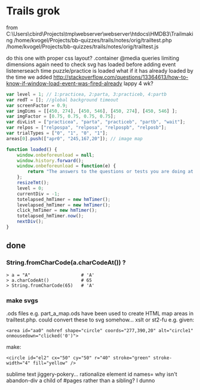 
# Trails grok

from C:\Users\cbird\Projects\tmp\webserver\webserver\htdocs\HMDB3\Trailmaking
/home/kvogel/Projects/bb-quizzes/trails/notes/orig/trailtest.php
/home/kvogel/Projects/bb-quizzes/trails/notes/orig/trailtest.js

do this one with proper css layout?
.container @media queries limiting dimensions again
need to check svg has loaded before adding event listenerseach time puzzle/practice is loaded
what if it has already loaded by the time we added 
http://stackoverflow.com/questions/13364613/how-to-know-if-window-load-event-was-fired-already
lappy 4 wk?


```js
var level = 1; // 1:practicea, 2:parta, 3:practiceb, 4:partb
var redT = []; //global background timeout
var screenFactor = 0.9;
var imgDims = [[450, 274], [450, 546], [450, 274], [450, 546] ];
var imgFactor = [0.75, 0.75, 0.75, 0.75];
var divList = ["practicea", "parta", "practiceb", "partb", "wait"];
var relpos = ["relpospa", "relposa", "relpospb", "relposb"];
var trialTypes = ["0", "1", "0", "1"];
areas[0].push(["apr0", "245,167,20"]); // image map

function loaded() {
    window.onbeforeunload = null;
    window.history.forward();
    window.onbeforeunload = function(e) {
        return "The answers to the questions or tests you are doing at the moment will be lost - is this what you want to do?";
    };
    resizeTmt();
    level = 0;
    currentDiv = -1;
    totelapsed_hmTimer = new hmTimer();
    levelapsed_hmTimer = new hmTimer();
    click_hmTimer = new hmTimer();
    totelapsed_hmTimer.now();
    nextDiv();
}


```


## done

### String.fromCharCode(a.charCodeAt()) ?

    > a = "A"                   # 'A'
    > a.charCodeAt()            # 65
    > String.fromCharCode(65)   # 'A'

### make svgs

.ods files e.g. part_a_map.ods have been used to create HTML map areas in trailtest.php.
could convert these to svg somehow...
xslt or st2-fu
e.g. given:

    <area id="aa0" nohref shape="circle" coords="277,390,20" alt="circle1" onmousedown="clicked('0')">

make:

    <circle id="el2" cx="50" cy="50" r="40" stroke="green" stroke-width="4" fill="yellow" />

sublime text jiggery-pokery...
rationalize element id names=
why isn't abandon-div a child of #pages rather than a sibling? I dunno